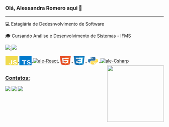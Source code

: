 ### Olá, Alessandra Romero aqui 👋
---

💻 Estagiária de Dedesnvolvimento de Software

🎓 Cursando Análise e Desenvolvimento de Sistemas - IFMS

<div align="">
  <a href="https://github.com/AlessandraRomero">
  <img height="180em" src="https://github-readme-stats.vercel.app/api?username=AlessandraRomero&show_icons=true&theme=bear&include_all_commits=true&count_private=true"/>
<img height="180em" src="https://github-readme-stats.vercel.app/api/top-langs/?username=AlessandraRomero&layout=compact&langs_count=7&theme=bear"/>
  
</div>
  
  <div style="display: inline_block"><br>
  <img align="center" alt="ale-Js" height="30" width="40" src="https://raw.githubusercontent.com/devicons/devicon/master/icons/javascript/javascript-plain.svg">
  <img align="center" alt="ale-Ts" height="30" width="40" src="https://raw.githubusercontent.com/devicons/devicon/master/icons/typescript/typescript-plain.svg">
  <img align="center" alt="ale-React" height="30" width="40" src="https://cdn.jsdelivr.net/gh/devicons/devicon/icons/java/java-original.svg">
  <img align="center" alt="ale-HTML" height="30" width="40" src="https://raw.githubusercontent.com/devicons/devicon/master/icons/html5/html5-original.svg">
  <img align="center" alt="ale-CSS" height="30" width="40" src="https://raw.githubusercontent.com/devicons/devicon/master/icons/css3/css3-original.svg">
  <img align="center" alt="ale-Python" height="30" width="40" src="https://raw.githubusercontent.com/devicons/devicon/master/icons/python/python-original.svg">
  <img align="center" alt="ale-Csharp" height="30" width="40" src="https://cdn.jsdelivr.net/gh/devicons/devicon/icons/php/php-plain.svg">
  <img align="right" height="180" width="180" src="https://cdn.discordapp.com/attachments/921797104492486759/921870086418075668/mygif.gif">
</div>
  
  ##
  
  ### Contatos:
  
  <div  > 
  <a href="https://www.instagram.com/alessandra_romero4/" target="_blank"><img src="https://img.shields.io/badge/-Instagram-%23E4405F?style=for-the-badge&logo=instagram&logoColor=white" target="_blank"></a>
  <a href = "mailto:alessandraromeiro098@gmail.com"><img src="https://img.shields.io/badge/-Gmail-%23333?style=for-the-badge&logo=gmail&logoColor=white" target="_blank"></a>
  <a href="https://www.linkedin.com/in/alessandra-romero-ledesma/" target="_blank"><img src="https://img.shields.io/badge/-LinkedIn-%230077B5?style=for-the-badge&logo=linkedin&logoColor=white" target="_blank"></a> 
    
  </div>
